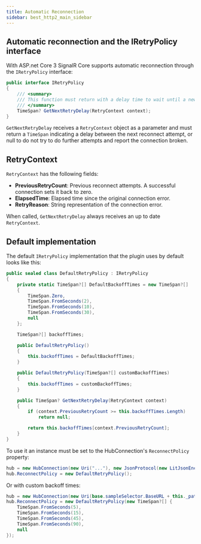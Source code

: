 ```yaml
---
title: Automatic Reconnection
sidebar: best_http2_main_sidebar
---
```


## Automatic reconnection and the IRetryPolicy interface

With ASP.net Core 3 SignalR Core supports automatic reconnection through the `IRetryPolicy` interface:
```csharp
public interface IRetryPolicy
{
    /// <summary>
    /// This function must return with a delay time to wait until a new connection attempt, or null to do not do another one.
    /// </summary>
    TimeSpan? GetNextRetryDelay(RetryContext context);
}
```

`GetNextRetryDelay` receives a `RetryContext` object as a parameter and must return a `TimeSpan` indicating a delay between the next reconnect attempt, or null to do not try to do further attempts and report the connection broken.

## RetryContext

`RetryContext` has the following fields:

- **PreviousRetryCount**: Previous reconnect attempts. A successful connection sets it back to zero.
- **ElapsedTime**: Elapsed time since the original connection error.
- **RetryReason**: String representation of the connection error.

When called, `GetNextRetryDelay` always receives an up to date `RetryContext`.

## Default implementation

The default `IRetryPolicy` implementation that the plugin uses by default looks like this:
```csharp
public sealed class DefaultRetryPolicy : IRetryPolicy
{
    private static TimeSpan?[] DefaultBackoffTimes = new TimeSpan?[]
    {
        TimeSpan.Zero,
        TimeSpan.FromSeconds(2),
        TimeSpan.FromSeconds(10),
        TimeSpan.FromSeconds(30),
        null
    };

    TimeSpan?[] backoffTimes;

    public DefaultRetryPolicy()
    {
        this.backoffTimes = DefaultBackoffTimes;
    }

    public DefaultRetryPolicy(TimeSpan?[] customBackoffTimes)
    {
        this.backoffTimes = customBackoffTimes;
    }

    public TimeSpan? GetNextRetryDelay(RetryContext context)
    {
        if (context.PreviousRetryCount >= this.backoffTimes.Length)
            return null;

        return this.backoffTimes[context.PreviousRetryCount];
    }
}
```

To use it an instance must be set to the HubConnection's `ReconnectPolicy` property:
```csharp
hub = new HubConnection(new Uri("..."), new JsonProtocol(new LitJsonEncoder()), options);
hub.ReconnectPolicy = new DefaultRetryPolicy();
```

Or with custom backoff times:
```csharp
hub = new HubConnection(new Uri(base.sampleSelector.BaseURL + this._path), new JsonProtocol(new LitJsonEncoder()), options);
hub.ReconnectPolicy = new DefaultRetryPolicy(new TimeSpan?[] {
    TimeSpan.FromSeconds(5),
    TimeSpan.FromSeconds(15),
    TimeSpan.FromSeconds(45),
    TimeSpan.FromSeconds(90),
    null
});
```